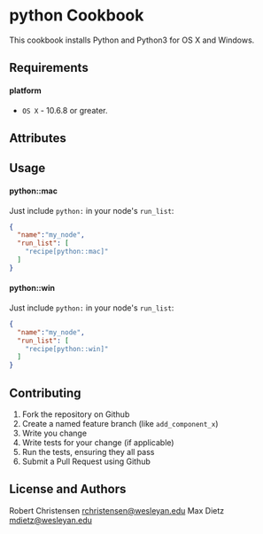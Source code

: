 python Cookbook
================
This cookbook installs Python and Python3 for OS X and Windows.

Requirements
------------
#### platform
- `OS X` - 10.6.8 or greater.

Attributes
----------

Usage
-----
#### python::mac

Just include `python:` in your node's `run_list`:

```json
{
  "name":"my_node",
  "run_list": [
    "recipe[python::mac]"
  ]
}
```

#### python::win

Just include `python:` in your node's `run_list`:

```json
{
  "name":"my_node",
  "run_list": [
    "recipe[python::win]"
  ]
}
```

Contributing
------------

1. Fork the repository on Github
2. Create a named feature branch (like `add_component_x`)
3. Write you change
4. Write tests for your change (if applicable)
5. Run the tests, ensuring they all pass
6. Submit a Pull Request using Github

License and Authors
-------------------
Robert Christensen <rchristensen@wesleyan.edu>
Max Dietz <mdietz@wesleyan.edu>

